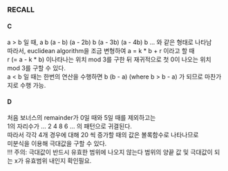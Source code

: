 ### RECALL
#### C
a > b 일 때, a b (a - b) (a - 2b) b (a - 3b) (a - 4b) b ... 와 같은 형태로 나타남\
따라서, euclidean algorithm을 조금 변형하여 a = k * b + r 이라고 할 때\
r (= a - k * b) 이나타나는 위치 mod 3를 구한 뒤 재귀적으로 첫 0이 나오는 위치 mod 3를 구할 수 있다.\
a < b 일 때는 한번의 연산을 수행하면 b (b - a) (where b > b - a) 가 되므로 마찬가지로 수행 가능.
#### D
처음 보너스의 remainder가 0일 때와 5일 때를 제외하고는\
1의 자리수가 ... 2 4 8 6 ... 의 패턴으로 귀결된다.\
따라서 각각 4개 경우에 대해 20 씩 증가할 때의 값은 볼록함수로 나타나므로\
미분식을 이용해 극대값을 구할 수 있다.\
!!! 주의: 극대값이 반드시 유효한 범위에 나오지 않는다 범위의 양끝 값 및 극대값이 되는 x가 유효범위 내인지 확인필요.
